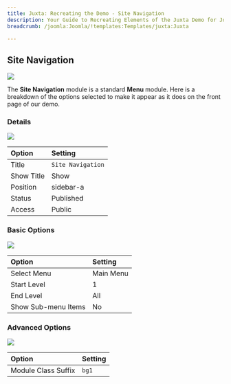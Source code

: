 ```yaml
---
title: Juxta: Recreating the Demo - Site Navigation
description: Your Guide to Recreating Elements of the Juxta Demo for Joomla
breadcrumb: /joomla:Joomla/!templates:Templates/juxta:Juxta

---
```


Site Navigation
-----

![][demo]

The **Site Navigation** module is a standard **Menu** module. Here is a breakdown of the options selected to make it appear as it does on the front page of our demo.

### Details

![][demo2]

| Option      | Setting           |
| :---------- | :----------       |
| Title       | `Site Navigation` |
| Show Title  | Show              |
| Position    | sidebar-a         |
| Status      | Published         |
| Access      | Public            |

### Basic Options

![][demo3]

| Option              | Setting     |
| :----------         | :---------- |
| Select Menu         | Main Menu   |
| Start Level         | 1           |
| End Level           | All         |
| Show Sub-menu Items | No          |

### Advanced Options

![][demo4]

| Option              | Setting     |
| :----------         | :---------- |
| Module Class Suffix | `bg1`       |

[demo]: assets/demo_5.jpeg
[demo2]: assets/demo_5a.jpeg
[demo3]: assets/demo_5b.jpeg
[demo4]: assets/demo_5c.jpeg
